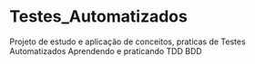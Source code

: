 # Testes_Automatizados

Projeto de estudo e aplicação de conceitos, praticas de Testes Automatizados
Aprendendo e praticando TDD BDD 
